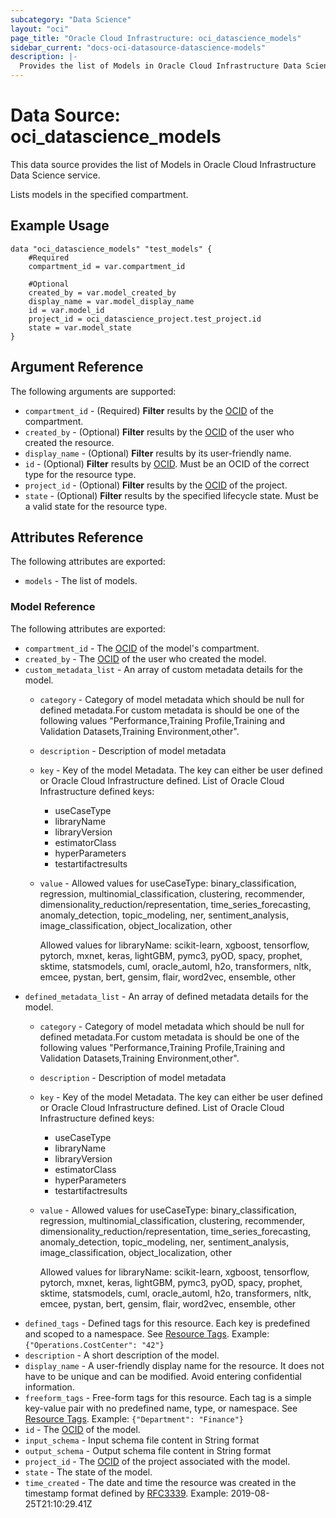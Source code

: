 ```yaml
---
subcategory: "Data Science"
layout: "oci"
page_title: "Oracle Cloud Infrastructure: oci_datascience_models"
sidebar_current: "docs-oci-datasource-datascience-models"
description: |-
  Provides the list of Models in Oracle Cloud Infrastructure Data Science service
---
```


# Data Source: oci_datascience_models
This data source provides the list of Models in Oracle Cloud Infrastructure Data Science service.

Lists models in the specified compartment.

## Example Usage

```hcl
data "oci_datascience_models" "test_models" {
	#Required
	compartment_id = var.compartment_id

	#Optional
	created_by = var.model_created_by
	display_name = var.model_display_name
	id = var.model_id
	project_id = oci_datascience_project.test_project.id
	state = var.model_state
}
```

## Argument Reference

The following arguments are supported:

* `compartment_id` - (Required) <b>Filter</b> results by the [OCID](https://docs.cloud.oracle.com/iaas/Content/General/Concepts/identifiers.htm) of the compartment.
* `created_by` - (Optional) <b>Filter</b> results by the [OCID](https://docs.cloud.oracle.com/iaas/Content/General/Concepts/identifiers.htm) of the user who created the resource.
* `display_name` - (Optional) <b>Filter</b> results by its user-friendly name.
* `id` - (Optional) <b>Filter</b> results by [OCID](https://docs.cloud.oracle.com/iaas/Content/General/Concepts/identifiers.htm). Must be an OCID of the correct type for the resource type. 
* `project_id` - (Optional) <b>Filter</b> results by the [OCID](https://docs.cloud.oracle.com/iaas/Content/General/Concepts/identifiers.htm) of the project.
* `state` - (Optional) <b>Filter</b> results by the specified lifecycle state. Must be a valid state for the resource type. 


## Attributes Reference

The following attributes are exported:

* `models` - The list of models.

### Model Reference

The following attributes are exported:

* `compartment_id` - The [OCID](https://docs.cloud.oracle.com/iaas/Content/General/Concepts/identifiers.htm) of the model's compartment.
* `created_by` - The [OCID](https://docs.cloud.oracle.com/iaas/Content/General/Concepts/identifiers.htm) of the user who created the model.
* `custom_metadata_list` - An array of custom metadata details for the model.
	* `category` - Category of model metadata which should be null for defined metadata.For custom metadata is should be one of the following values "Performance,Training Profile,Training and Validation Datasets,Training Environment,other".
	* `description` - Description of model metadata
	* `key` - Key of the model Metadata. The key can either be user defined or Oracle Cloud Infrastructure defined. List of Oracle Cloud Infrastructure defined keys:
		* useCaseType
		* libraryName
		* libraryVersion
		* estimatorClass
		* hyperParameters
		* testartifactresults 
	* `value` - Allowed values for useCaseType: binary_classification, regression, multinomial_classification, clustering, recommender, dimensionality_reduction/representation, time_series_forecasting, anomaly_detection, topic_modeling, ner, sentiment_analysis, image_classification, object_localization, other

		Allowed values for libraryName: scikit-learn, xgboost, tensorflow, pytorch, mxnet, keras, lightGBM, pymc3, pyOD, spacy, prophet, sktime, statsmodels, cuml, oracle_automl, h2o, transformers, nltk, emcee, pystan, bert, gensim, flair, word2vec, ensemble, other 
* `defined_metadata_list` - An array of defined metadata details for the model.
	* `category` - Category of model metadata which should be null for defined metadata.For custom metadata is should be one of the following values "Performance,Training Profile,Training and Validation Datasets,Training Environment,other".
	* `description` - Description of model metadata
	* `key` - Key of the model Metadata. The key can either be user defined or Oracle Cloud Infrastructure defined. List of Oracle Cloud Infrastructure defined keys:
		* useCaseType
		* libraryName
		* libraryVersion
		* estimatorClass
		* hyperParameters
		* testartifactresults 
	* `value` - Allowed values for useCaseType: binary_classification, regression, multinomial_classification, clustering, recommender, dimensionality_reduction/representation, time_series_forecasting, anomaly_detection, topic_modeling, ner, sentiment_analysis, image_classification, object_localization, other

		Allowed values for libraryName: scikit-learn, xgboost, tensorflow, pytorch, mxnet, keras, lightGBM, pymc3, pyOD, spacy, prophet, sktime, statsmodels, cuml, oracle_automl, h2o, transformers, nltk, emcee, pystan, bert, gensim, flair, word2vec, ensemble, other 
* `defined_tags` - Defined tags for this resource. Each key is predefined and scoped to a namespace. See [Resource Tags](https://docs.cloud.oracle.com/iaas/Content/General/Concepts/resourcetags.htm). Example: `{"Operations.CostCenter": "42"}` 
* `description` - A short description of the model.
* `display_name` - A user-friendly display name for the resource. It does not have to be unique and can be modified. Avoid entering confidential information.
* `freeform_tags` - Free-form tags for this resource. Each tag is a simple key-value pair with no predefined name, type, or namespace. See [Resource Tags](https://docs.cloud.oracle.com/iaas/Content/General/Concepts/resourcetags.htm). Example: `{"Department": "Finance"}` 
* `id` - The [OCID](https://docs.cloud.oracle.com/iaas/Content/General/Concepts/identifiers.htm) of the model.
* `input_schema` - Input schema file content in String format
* `output_schema` - Output schema file content in String format
* `project_id` - The [OCID](https://docs.cloud.oracle.com/iaas/Content/General/Concepts/identifiers.htm) of the project associated with the model.
* `state` - The state of the model.
* `time_created` - The date and time the resource was created in the timestamp format defined by [RFC3339](https://tools.ietf.org/html/rfc3339). Example: 2019-08-25T21:10:29.41Z 

